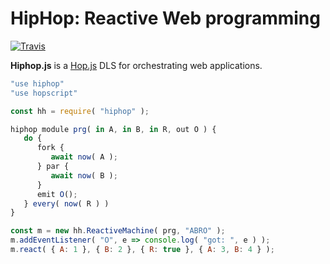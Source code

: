 HipHop: Reactive Web programming
================================

[![Travis](https://api.travis-ci.com/manuel-serrano/hiphop.svg)](https://travis-ci.com/manuel-serrano/hiphop/builds)

__Hiphop.js__ is a [Hop.js](http://hop-dev.inria.fr) DLS for
orchestrating web applications.


```javascript
"use hiphop"
"use hopscript"

const hh = require( "hiphop" );

hiphop module prg( in A, in B, in R, out O ) {
   do {
      fork {
         await now( A );
      } par {
         await now( B );
      }
      emit O();
   } every( now( R ) )
}

const m = new hh.ReactiveMachine( prg, "ABRO" );
m.addEventListener( "O", e => console.log( "got: ", e ) );
m.react( { A: 1 }, { B: 2 }, { R: true }, { A: 3, B: 4 } );
```
